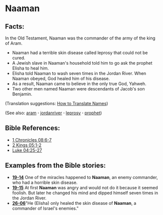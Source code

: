 # Naaman #

## Facts: ##

In the Old Testament, Naaman was the commander of the army of the king of Aram. 

* Naaman had a terrible skin disease called leprosy that could not be cured.
* A Jewish slave in Naaman's household told him to go ask the prophet Elisha to heal him.
* Elisha told Naaman to wash seven times in the Jordan River. When Naaman obeyed, God healed him of his disease.
* As a result, Naaman came to believe in the only true God, Yahweh.
* Two other men named Naaman were descendants of Jacob's son Benjamin.

(Translation suggestions: [How to Translate Names](https://git.door43.org/Door43/en-ta-translate-vol1/src/master/content/translate_names.md))

(See also: [aram](../other/aram.md) **·** [jordanriver](../other/jordanriver.md) **·** [leprosy](../other/leprosy.md) **·** [prophet](../kt/prophet.md))

## Bible References: ##

* [1 Chronicles 08:6-7](https://door43.org/en/bible/notes/1ch/08/06)
* [2 Kings 05:1-2](https://door43.org/en/bible/notes/2ki/05/01)
* [Luke 04:25-27](https://door43.org/en/bible/notes/luk/04/25)

## Examples from the Bible stories: ##

* __[19-14](https://door43.org/en/obs/notes/frames/19-14)__ One of the miracles happened to __Naaman__, an enemy commander, who had a horrible skin disease.
* __[19-15](https://door43.org/en/obs/notes/frames/19-15)__ At first __Naaman__  was angry and would not do it because it seemed foolish. But later he changed his mind and dipped himself seven times in the Jordan River.
* __[26-06](https://door43.org/en/obs/notes/frames/26-06)__"He (Elisha) only healed the skin disease of __Naaman__, a commander of Israel's enemies."



